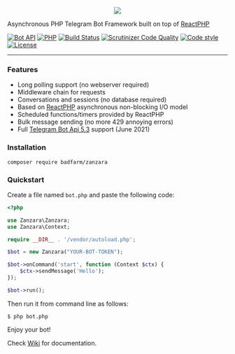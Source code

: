 <p align="center">
  <img src="https://github.com/badfarm/zanzara/blob/develop/zanzara_logo.png">
</p>

Asynchronous PHP Telegram Bot Framework built on top of [ReactPHP](https://reactphp.org/)

[![Bot API](https://img.shields.io/badge/Bot%20API-5.3%20(June%202021)-blue)](https://core.telegram.org/bots/api)
[![PHP](https://img.shields.io/badge/PHP-%3E%3D7.3-blue)](https://www.php.net/)
[![Build Status](https://travis-ci.org/badfarm/zanzara.svg?branch=master)](https://travis-ci.org/badfarm/zanzara)
[![Scrutinizer Code Quality](https://scrutinizer-ci.com/g/badfarm/zanzara/badges/quality-score.png?b=develop)](https://scrutinizer-ci.com/g/badfarm/zanzara/?branch=develop)
[![Code style](https://img.shields.io/badge/code%20style-standard-green)](https://www.php-fig.org/psr/psr-2/)
[![License](https://img.shields.io/badge/license-MIT-green)](https://github.com/badfarm/zanzara/blob/develop/LICENSE.md)

---

### Features
* Long polling support (no webserver required)
* Middleware chain for requests
* Conversations and sessions (no database required)
* Based on [ReactPHP](https://reactphp.org/) asynchronous non-blocking I/O model
* Scheduled functions/timers provided by ReactPHP
* Bulk message sending (no more 429 annoying errors)
* Full [Telegram Bot Api 5.3](https://core.telegram.org/bots/api) support (June 2021)

### Installation
```
composer require badfarm/zanzara
```
    
### Quickstart

Create a file named ```bot.php``` and paste the following code:

```php
<?php

use Zanzara\Zanzara;
use Zanzara\Context;

require __DIR__ . '/vendor/autoload.php';

$bot = new Zanzara("YOUR-BOT-TOKEN");

$bot->onCommand('start', function (Context $ctx) {
    $ctx->sendMessage('Hello');
});

$bot->run();
```

Then run it from command line as follows:

    $ php bot.php

Enjoy your bot!

Check [Wiki](https://github.com/badfarm/zanzara/wiki) for documentation.
